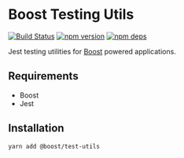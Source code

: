 # Boost Testing Utils

[![Build Status](https://travis-ci.org/milesj/boost.svg?branch=master)](https://travis-ci.org/milesj/boost)
[![npm version](https://badge.fury.io/js/%40boost%2Ftest-utils.svg)](https://www.npmjs.com/package/@boost/test-utils)
[![npm deps](https://david-dm.org/milesj/boost.svg?path=packages/test-utils)](https://www.npmjs.com/package/@boost/test-utils)

Jest testing utilities for [Boost](https://github.com/milesj/boost/) powered applications.

## Requirements

- Boost
- Jest

## Installation

```
yarn add @boost/test-utils
```

